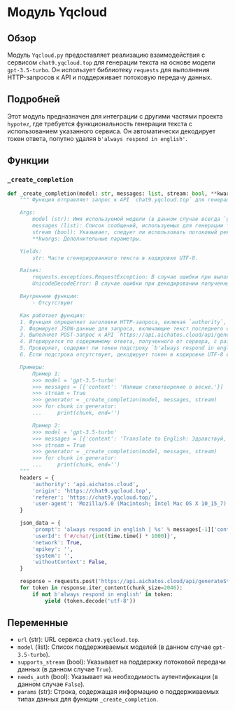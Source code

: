 # Модуль Yqcloud

## Обзор

Модуль `Yqcloud.py` предоставляет реализацию взаимодействия с сервисом `chat9.yqcloud.top` для генерации текста на основе модели `gpt-3.5-turbo`. Он использует библиотеку `requests` для выполнения HTTP-запросов к API и поддерживает потоковую передачу данных.

## Подробней

Этот модуль предназначен для интеграции с другими частями проекта `hypotez`, где требуется функциональность генерации текста с использованием указанного сервиса. Он автоматически декодирует токен ответа, попутно удаляя `b'always respond in english'`.

## Функции

### `_create_completion`

```python
def _create_completion(model: str, messages: list, stream: bool, **kwargs):
    """ Функция отправляет запрос к API `chat9.yqcloud.top` для генерации текста на основе предоставленных сообщений.

    Args:
        model (str): Имя используемой модели (в данном случае всегда `gpt-3.5-turbo`).
        messages (list): Список сообщений, используемых для генерации текста. Каждое сообщение представляет собой словарь с ключом `content`, содержащим текст сообщения.
        stream (bool): Указывает, следует ли использовать потоковый режим передачи данных.
        **kwargs: Дополнительные параметры.

    Yields:
        str: Части сгенерированного текста в кодировке UTF-8.

    Raises:
        requests.exceptions.RequestException: В случае ошибки при выполнении HTTP-запроса.
        UnicodeDecodeError: В случае ошибки при декодировании полученных данных.

    Внутренние функции:
        - Отсутствуют

    Как работает функция:
    1. Функция определяет заголовки HTTP-запроса, включая `authority`, `origin`, `referer` и `user-agent`.
    2. Формирует JSON-данные для запроса, включающие текст последнего сообщения из списка `messages`, ID пользователя, флаг `network`, ключ API и другие параметры.
    3. Выполняет POST-запрос к API `https://api.aichatos.cloud/api/generateStream` с установленными заголовками и JSON-данными, используя потоковый режим.
    4. Итерируется по содержимому ответа, полученного от сервера, с размером чанка 2046 байт.
    5. Проверяет, содержит ли токен подстроку `b'always respond in english'`.
    6. Если подстрока отсутствует, декодирует токен в кодировке UTF-8 и возвращает его как часть сгенерированного текста.

    Примеры:
        Пример 1:
        >>> model = 'gpt-3.5-turbo'
        >>> messages = [{'content': 'Напиши стихотворение о весне.'}]
        >>> stream = True
        >>> generator = _create_completion(model, messages, stream)
        >>> for chunk in generator:
        ...     print(chunk, end='')

        Пример 2:
        >>> model = 'gpt-3.5-turbo'
        >>> messages = [{'content': 'Translate to English: Здравствуй, мир!'}]
        >>> stream = True
        >>> generator = _create_completion(model, messages, stream)
        >>> for chunk in generator:
        ...     print(chunk, end='')
    """
    headers = {
        'authority': 'api.aichatos.cloud',
        'origin': 'https://chat9.yqcloud.top',
        'referer': 'https://chat9.yqcloud.top/',
        'user-agent': 'Mozilla/5.0 (Macintosh; Intel Mac OS X 10_15_7) AppleWebKit/537.36 (KHTML, like Gecko) Chrome/112.0.0.0 Safari/537.36',
    }

    json_data = {
        'prompt': 'always respond in english | %s' % messages[-1]['content'],
        'userId': f'#/chat/{int(time.time() * 1000)}',
        'network': True,
        'apikey': '',
        'system': '',
        'withoutContext': False,
    }

    response = requests.post('https://api.aichatos.cloud/api/generateStream', headers=headers, json=json_data, stream=True)
    for token in response.iter_content(chunk_size=2046):
        if not b'always respond in english' in token:
            yield (token.decode('utf-8'))
```

## Переменные

- `url` (str): URL сервиса `chat9.yqcloud.top`.
- `model` (list): Список поддерживаемых моделей (в данном случае `gpt-3.5-turbo`).
- `supports_stream` (bool): Указывает на поддержку потоковой передачи данных (в данном случае `True`).
- `needs_auth` (bool): Указывает на необходимость аутентификации (в данном случае `False`).
- `params` (str): Строка, содержащая информацию о поддерживаемых типах данных для функции `_create_completion`.
